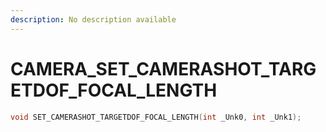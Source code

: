 ```yaml
---
description: No description available 
---
```


# CAMERA\_SET_CAMERASHOT_TARGETDOF_FOCAL_LENGTH

```cpp
void SET_CAMERASHOT_TARGETDOF_FOCAL_LENGTH(int _Unk0, int _Unk1);
```
